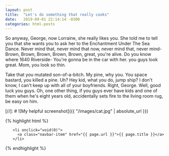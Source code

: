 ```yaml
---
layout: post
title:  "Let's do something that really cooks"
date:   2019-09-01 22:14:14 -0300
categories: html-posts
---
```


So anyway, George, now Lorraine, she really likes you. She told me to tell you that she wants you to ask her to the Enchantment Under The Sea Dance. Never mind that, never mind that now, never mind that, never mind- Brown, Brown, Brown, Brown, Brown, great, you're alive. Do you know where 1640 Riverside- You're gonna be in the car with her. you guys look great. Mom, you look so thin.

Take that you mutated son-of-a-bitch. My pine, why you. You space bastard, you killed a pine. Uh? Hey kid, what you do, jump ship? I don't know, I can't keep up with all of your boyfriends. Right, George. Well, good luck you guys. Oh, one other thing, if you guys ever have kids and one of them when he's eight years old, accidentally sets fire to the living room rug, be easy on him.

[//]: # ![My helpful screenshot]({{ "/images/cat.jpg" | absolute_url }})


{% highlight html %}
  <ul class="menu-list">

    <li onclick="void(0)">
      <a class="navbar-item" href="{{ page.url }}">{{ page.title }}</a>
    </li>

  </ul>
{% endhighlight %}